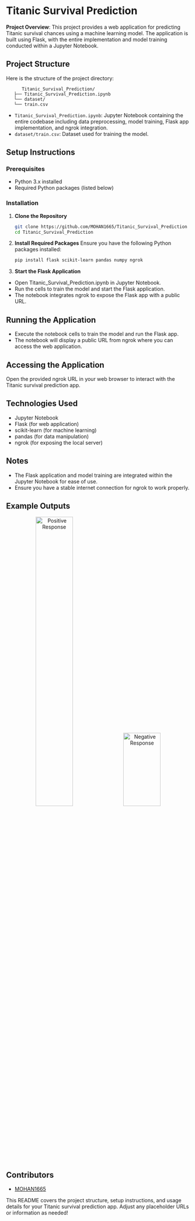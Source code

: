 # Titanic Survival Prediction

**Project Overview**: This project provides a web application for predicting Titanic survival chances using a machine learning model. The application is built using Flask, with the entire implementation and model training conducted within a Jupyter Notebook.

## Project Structure

Here is the structure of the project directory:

```
      Titanic_Survival_Prediction/
   ├── Titanic_Survival_Prediction.ipynb
   └── dataset/
   └── train.csv
```
- `Titanic_Survival_Prediction.ipynb`: Jupyter Notebook containing the entire codebase including data preprocessing, model training, Flask app implementation, and ngrok integration.
- `dataset/train.csv`: Dataset used for training the model.

## Setup Instructions

### Prerequisites

- Python 3.x installed
- Required Python packages (listed below)

### Installation

1. **Clone the Repository**
   ```bash
   git clone https://github.com/MOHAN1665/Titanic_Survival_Prediction
   cd Titanic_Survival_Prediction

2. **Install Required Packages**
Ensure you have the following Python packages installed:
   ```bash 
   pip install flask scikit-learn pandas numpy ngrok

4. **Start the Flask Application**
   
- Open Titanic_Survival_Prediction.ipynb in Jupyter Notebook.
- Run the cells to train the model and start the Flask application.
- The notebook integrates ngrok to expose the Flask app with a public URL.

## Running the Application
- Execute the notebook cells to train the model and run the Flask app.
- The notebook will display a public URL from ngrok where you can access the web application.

## Accessing the Application
Open the provided ngrok URL in your web browser to interact with the Titanic survival prediction app.

## Technologies Used
- Jupyter Notebook
- Flask (for web application)
- scikit-learn (for machine learning)
- pandas (for data manipulation)
- ngrok (for exposing the local server)

## Notes
- The Flask application and model training are integrated within the Jupyter Notebook for ease of use.
- Ensure you have a stable internet connection for ngrok to work properly.

## Example Outputs

<p align="center">
  <img src="images/Output_1.jpg" alt="Positive Response" width="45%" style="margin-right: 10px;"/>
  <img src="images/Output_0.jpg" alt="Negative Response" width="45%" style="height: 200px;"/>
</p>


## Contributors
- [MOHAN1665](https://github.com/MOHAN1665)


This README covers the project structure, setup instructions, and usage details for your Titanic survival prediction app. Adjust any placeholder URLs or information as needed!







